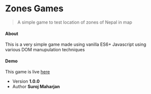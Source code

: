 # Zones Games
> A simple game to test location of zones of Nepal in map

#### About
This is a very simple game made using vanilla ES6+ Javascript using various DOM manupulation techniques


#### Demo
This game is live [here](https://surojmaharjan0.github.io/zones_game/)
* Version **1.0.0**
* Author **Suroj Maharjan**
